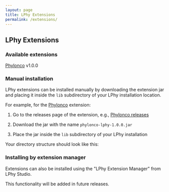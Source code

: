 ```yaml
---
layout: page
title: LPhy Extensions
permalink: /extensions/
---
```


## LPhy Extensions

### Available extensions

[Phylonco](https://github.com/bioDS/beast-phylonco) v1.0.0

### Manual installation

LPhy extensions can be installed manually by downloading the extension jar and placing it inside the `lib` subdirectory of your LPhy installation location.

For example, for the [Phylonco](https://github.com/bioDS/beast-phylonco) extension:

1. Go to the releases page of the extension, e.g., [Phylonco releases](https://github.com/bioDS/beast-phylonco/releases)

2. Download the jar with the name `phylonco-lphy-1.0.0.jar`

3. Place the jar inside the `lib` subdirectory of your LPhy installation

Your directory structure should look like this:

### Installing by extension manager

Extensions can also be installed using the "LPhy Extension Manager" from LPhy Studio. 

This functionality will be added in future releases. 

